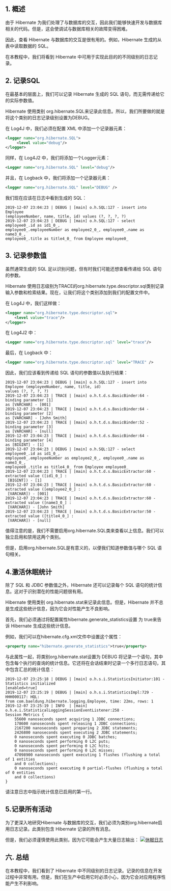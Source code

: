 ## 1. 概述

由于 Hibernate 为我们处理了与数据库的交互，因此我们能够快速开发与数据库相关的代码。但是，这会使调试与数据库相关的故障变得困难。

因此，查看 Hibernate 与数据库的交互是很有用的。例如，Hibernate 生成的从表中读取数据的 SQL。

在本教程中，我们将看到 Hibernate 中可用于实现此目的的不同级别的日志记录。

## 2. 记录SQL

在最基本的层面上，我们可以记录 Hibernate 生成的 SQL 语句，而无需传递给它的实际参数值。

Hibernate 使用类别 org.hibernate.SQL来记录此信息。所以，我们所要做的就是将这个类别的日志记录级别设置为DEBUG。

在 Log4J 中，我们必须在配置 XML 中添加一个记录器元素：

```xml
<logger name="org.hibernate.SQL">
     <level value="debug"/>
</logger>
```

同样，在 Log4J2 中，我们将添加一个Logger元素：

```xml
<Logger name="org.hibernate.SQL" level="debug"/>
```

并且，在 Logback 中，我们将添加一个记录器元素：

```xml
<logger name="org.hibernate.SQL" level="DEBUG" />
```

我们现在应该在日志中看到生成的 SQL：

```plaintext
2019-12-07 23:04:23 | DEBUG | [main] o.h.SQL:127 - insert into Employee 
(employeeNumber, name, title, id) values (?, ?, ?, ?)
2019-12-07 23:04:23 | DEBUG | [main] o.h.SQL:127 - select employee0_.id as id1_0_, 
employee0_.employeeNumber as employee2_0_, employee0_.name as name3_0_, 
employee0_.title as title4_0_ from Employee employee0_
```

## 3. 记录参数值

虽然通常生成的 SQL 足以识别问题，但有时我们可能还想查看传递给 SQL 语句的参数。

Hibernate 使用日志级别为TRACE的org.hibernate.type.descriptor.sql类别记录输入参数和检索结果。现在，让我们将这个类别添加到我们的配置文件中。

在 Log4J 中，我们这样做：

```xml
<logger name="org.hibernate.type.descriptor.sql"> 
    <level value="trace"/> 
</logger>
```

在 Log4J2 中：

```xml
<Logger name="org.hibernate.type.descriptor.sql" level="trace"/>
```

最后，在 Logback 中：

```xml
<logger name="org.hibernate.type.descriptor.sql" level="TRACE" />
```

因此，我们应该看到传递给 SQL 语句的参数值以及执行结果：

```plaintext
2019-12-07 23:04:23 | DEBUG | [main] o.h.SQL:127 - insert into Employee (employeeNumber, name, title, id) 
values (?, ?, ?, ?)
2019-12-07 23:04:23 | TRACE | [main] o.h.t.d.s.BasicBinder:64 - binding parameter [1] 
as [VARCHAR] - [001]
2019-12-07 23:04:23 | TRACE | [main] o.h.t.d.s.BasicBinder:64 - binding parameter [2] 
as [VARCHAR] - [John Smith]
2019-12-07 23:04:23 | TRACE | [main] o.h.t.d.s.BasicBinder:52 - binding parameter [3] 
as [VARCHAR] - [null]
2019-12-07 23:04:23 | TRACE | [main] o.h.t.d.s.BasicBinder:64 - binding parameter [4] 
as [BIGINT] - [1]
2019-12-07 23:04:23 | DEBUG | [main] o.h.SQL:127 - select employee0_.id as id1_0_, 
employee0_.employeeNumber as employee2_0_, employee0_.name as name3_0_, 
employee0_.title as title4_0_ from Employee employee0_
2019-12-07 23:04:23 | TRACE | [main] o.h.t.d.s.BasicExtractor:60 - extracted value ([id1_0_] :
 [BIGINT]) - [1]
2019-12-07 23:04:23 | TRACE | [main] o.h.t.d.s.BasicExtractor:60 - extracted value ([employee2_0_] :
 [VARCHAR]) - [001]
2019-12-07 23:04:23 | TRACE | [main] o.h.t.d.s.BasicExtractor:60 - extracted value ([name3_0_] :
 [VARCHAR]) - [John Smith]
2019-12-07 23:04:23 | TRACE | [main] o.h.t.d.s.BasicExtractor:50 - extracted value ([title4_0_] :
 [VARCHAR]) - [null]
```

值得注意的是，我们不需要启用org.hibernate.SQL类来查看以上信息。我们可以独立启用和禁用这两个类别。

但是，启用org.hibernate.SQL是有意义的，以便我们知道参数值与哪个 SQL 语句相关。

## 4.激活休眠统计

除了 SQL 和 JDBC 参数值之外，Hibernate 还可以记录每个 SQL 语句的统计信息。这对于识别潜在的性能问题很有用。

Hibernate 使用类别 org.hibernate.stat来记录此信息。但是，Hibernate 并不总是生成这些统计信息，因为它会对性能产生不良影响。

首先，我们必须通过将配置属性hibernate.generate_statistics设置 为 true来告诉 Hibernate 生成这些统计信息。

例如，我们可以在hibernate.cfg.xml文件中设置这个属性：

```xml
<property name="hibernate.generate_statistics">true</property>
```

与此属性一起，将类别org.hibernate.stat设置为 DEBUG 将记录一个语句，其中包含每个执行的查询的统计信息。它还将在会话结束时记录一个多行日志语句，其中包含汇总的统计信息：

```plaintext
2019-12-07 23:25:18 | DEBUG | [main] o.h.s.i.StatisticsInitiator:101 - Statistics initialized 
[enabled=true]
2019-12-07 23:25:19 | DEBUG | [main] o.h.s.i.StatisticsImpl:729 - HHH000117: HQL: 
from com.baeldung.hibernate.logging.Employee, time: 22ms, rows: 1
2019-12-07 23:25:19 | INFO  | [main] o.h.e.i.StatisticalLoggingSessionEventListener:258 - 
Session Metrics {
    55600 nanoseconds spent acquiring 1 JDBC connections;
    178600 nanoseconds spent releasing 1 JDBC connections;
    2167200 nanoseconds spent preparing 2 JDBC statements;
    2426800 nanoseconds spent executing 2 JDBC statements;
    0 nanoseconds spent executing 0 JDBC batches;
    0 nanoseconds spent performing 0 L2C puts;
    0 nanoseconds spent performing 0 L2C hits;
    0 nanoseconds spent performing 0 L2C misses;
    47098900 nanoseconds spent executing 1 flushes (flushing a total of 1 entities 
    and 0 collections);
    0 nanoseconds spent executing 0 partial-flushes (flushing a total of 0 entities 
    and 0 collections)
}
```

请注意日志中指示统计信息已启用的第一行。

## 5.记录所有活动

为了更深入地研究Hibernate 与数据库的交互，我们必须为类别org.hibernate启用日志记录。此类别包含 Hibernate 记录的所有消息。

但是，我们必须谨慎使用此类别，因为它可能会产生大量日志输出：
[![休眠日志](https://www.baeldung.com/wp-content/uploads/2019/12/hibernate-logs.jpg)](https://www.baeldung.com/wp-content/uploads/2019/12/hibernate-logs.jpg)

## 六. 总结

在本教程中，我们看到了 Hibernate 中不同级别的日志记录。记录的信息在开发过程中非常有用。但是，我们在生产中启用它时必须小心，因为它会对应用程序性能产生不利影响。